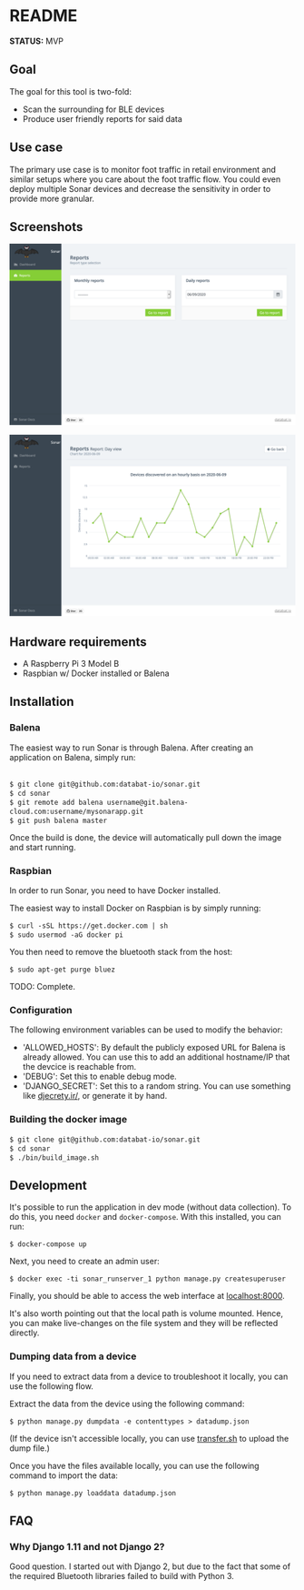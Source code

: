 # README

**STATUS:** MVP

## Goal

The goal for this tool is two-fold:

 * Scan the surrounding for BLE devices
 * Produce user friendly reports for said data

## Use case

The primary use case is to monitor foot traffic in retail environment and similar setups where you care about the foot traffic flow. You could even deploy multiple Sonar devices and decrease the sensitivity in order to provide more granular.

## Screenshots

![Overview](/img/sonar_date_picker.png?raw=true)

![Daily View](/img/sonar_daily_view.png?raw=true)


## Hardware requirements

 * A Raspberry Pi 3 Model B
 * Raspbian w/ Docker installed or Balena

## Installation

### Balena

The easiest way to run Sonar is through Balena. After creating an application on Balena, simply run:

```

$ git clone git@github.com:databat-io/sonar.git
$ cd sonar
$ git remote add balena username@git.balena-cloud.com:username/mysonarapp.git
$ git push balena master
```

Once the build is done, the device will automatically pull down the image and start running.


### Raspbian

In order to run Sonar, you need to have Docker installed.

The easiest way to install Docker on Raspbian is by simply running:

```
$ curl -sSL https://get.docker.com | sh
$ sudo usermod -aG docker pi
```

You then need to remove the bluetooth stack from the host:

```
$ sudo apt-get purge bluez
```
TODO: Complete.


### Configuration

The following environment variables can be used to modify the behavior:

* 'ALLOWED_HOSTS': By default the publicly exposed URL for Balena is already allowed. You can use this to add an additional hostname/IP that the devcice is reachable from.
* 'DEBUG': Set this to enable debug mode.
* 'DJANGO_SECRET': Set this to a random string. You can use something like [djecrety.ir/](https://djecrety.ir), or generate it by hand.

### Building the docker image

```
$ git clone git@github.com:databat-io/sonar.git
$ cd sonar
$ ./bin/build_image.sh
```


## Development

It's possible to run the application in dev mode (without data collection). To do this, you need `docker` and `docker-compose`. With this installed, you can run:

```
$ docker-compose up
```

Next, you need to create an admin user:

```
$ docker exec -ti sonar_runserver_1 python manage.py createsuperuser
```

Finally, you should be able to access the web interface at [localhost:8000](http://localhost:8000).

It's also worth pointing out that the local path is volume mounted. Hence, you can make live-changes on the file system and they will be reflected directly.

### Dumping data from a device

If you need to extract data from a device to troubleshoot it locally, you can use the following flow.

Extract the data from the device using the following command:

```
$ python manage.py dumpdata -e contenttypes > datadump.json
```

(If the device isn't accessible locally, you can use [transfer.sh](https://www.transfer.sh) to upload the dump file.)

Once you have the files available locally, you can use the following command to import the data:

```
$ python manage.py loaddata datadump.json
```


## FAQ

### Why Django 1.11 and not Django 2?

Good question. I started out with Django 2, but due to the fact that some of the required Bluetooth libraries failed to build with Python 3.
